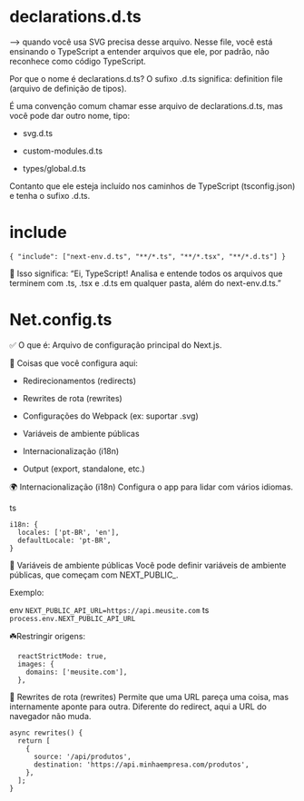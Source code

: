 # declarations.d.ts

--> quando você usa SVG precisa desse arquivo. Nesse file, você está ensinando o TypeScript a entender arquivos que ele, por padrão, não reconhece como código TypeScript.

Por que o nome é declarations.d.ts?
O sufixo .d.ts significa: definition file (arquivo de definição de tipos).

É uma convenção comum chamar esse arquivo de declarations.d.ts, mas você pode dar outro nome, tipo:

  - svg.d.ts
  
  - custom-modules.d.ts
  
  - types/global.d.ts

Contanto que ele esteja incluído nos caminhos de TypeScript (tsconfig.json) e tenha o sufixo .d.ts.

# include

  `{
    "include": ["next-env.d.ts", "**/*.ts", "**/*.tsx", "**/*.d.ts"]
  }`

💬 Isso significa:
“Ei, TypeScript! Analisa e entende todos os arquivos que terminem com .ts, .tsx e .d.ts em qualquer pasta, além do next-env.d.ts.”

# Net.config.ts

✅ O que é:
Arquivo de configuração principal do Next.js.

📄 Coisas que você configura aqui:

 - Redirecionamentos (redirects)
  
 - Rewrites de rota (rewrites)
  
 - Configurações do Webpack (ex: suportar .svg)
  
 - Variáveis de ambiente públicas
  
 - Internacionalização (i18n)
  
 - Output (export, standalone, etc.)

🌍 Internacionalização (i18n)
Configura o app para lidar com vários idiomas.

ts

    i18n: {
      locales: ['pt-BR', 'en'],
      defaultLocale: 'pt-BR',
    }

🌱 Variáveis de ambiente públicas
Você pode definir variáveis de ambiente públicas, que começam com NEXT_PUBLIC_.

Exemplo:

  env
  `NEXT_PUBLIC_API_URL=https://api.meusite.com`
  ts
  `process.env.NEXT_PUBLIC_API_URL`


☘️Restringir origens:

      reactStrictMode: true,
      images: {
        domains: ['meusite.com'],
      },
  
🔄 Rewrites de rota (rewrites)
Permite que uma URL pareça uma coisa, mas internamente aponte para outra.
Diferente do redirect, aqui a URL do navegador não muda.

    async rewrites() {
      return [
        {
          source: '/api/produtos',
          destination: 'https://api.minhaempresa.com/produtos',
        },
      ];
    }




